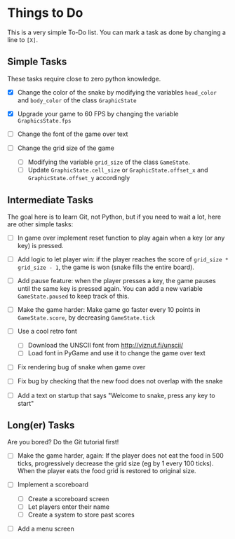 Things to Do
============

This is a very simple To-Do list.
You can mark a task as done by changing a line to `[X]`.

Simple Tasks 
------------

These tasks require close to zero python knowledge.

 - [X] Change the color of the snake by modifying the variables `head_color`
       and `body_color` of the class `GraphicState`

 - [X] Upgrade your game to 60 FPS by changing the variable `GraphicsState.fps`

 - [ ] Change the font of the game over text

 - [ ] Change the grid size of the game 
    - [ ] Modifying the variable `grid_size` of the class `GameState`.
    - [ ] Update `GraphicState.cell_size` or `GraphicState.offset_x` and
          `GraphicState.offset_y` accordingly

Intermediate Tasks
------------------

The goal here is to learn Git, not Python, but if you need to wait a lot, here
are other simple tasks:

 - [ ] In game over implement reset function to play again when a key (or any
       key) is pressed.

 - [ ] Add logic to let player win: if the player reaches the score of
       `grid_size * grid_size - 1`, the game is won (snake fills the entire
       board).

 - [ ] Add pause feature: when the player presses a key, the game pauses until
       the same key is pressed again. You can add a new variable `GameState.paused`
       to keep track of this.

 - [ ] Make the game harder: Make game go faster every 10 points in `GameState.score`, by
       decreasing `GameState.tick`

 - [ ] Use a cool retro font
    - [ ] Download the UNSCII font from http://viznut.fi/unscii/
    - [ ] Load font in PyGame and use it to change the game over text

 - [ ] Fix rendering bug of snake when game over

 - [ ] Fix bug by checking that the new food does not overlap with the snake

 - [ ] Add a text on startup that says "Welcome to snake, press any key to start"


Long(er) Tasks
--------------

Are you bored? Do the Git tutorial first!

 - [ ] Make the game harder, again: If the player does not eat the food in 500
       ticks, progressively decrease the grid size (eg by 1 every 100 ticks). 
       When the player eats the food grid is restored to original size.

 - [ ] Implement a scoreboard
    - [ ] Create a scoreboard screen
    - [ ] Let players enter their name
    - [ ] Create a system to store past scores

 - [ ] Add a menu screen
